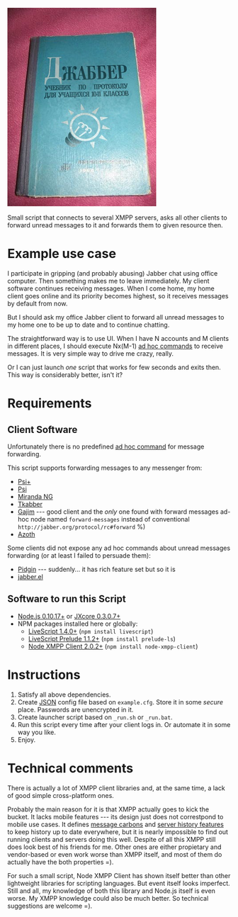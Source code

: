 ![Soviet Jabber textbook](jabber-textbook.jpg)

Small script that connects to several XMPP servers, asks all
other clients to forward unread messages to it and forwards
them to given resource then.

Example use case
================

I participate in gripping (and probably abusing) Jabber chat using
office computer. Then something makes me to leave immediately.
My client software continues receiving messages. When I come home,
my home client goes online and its priority becomes highest, so it
receives messages by default from now.

But I should ask my office Jabber client to forward all unread messages
to my home one to be up to date and to continue chatting.

The straightforward way is to use UI. When I have N accounts and M clients
in different places, I should execute Nx(M-1)
[ad hoc commands](http://xmpp.org/extensions/xep-0050.html)
to receive messages. It is very simple way to drive me crazy, really.

Or I can just launch *one* script that works for few seconds and exits then.
This way is considerably better, isn't it?

Requirements
============

Client Software
---------------

Unfortunately there is no predefined [ad hoc command](http://xmpp.org/extensions/xep-0050.html)
for message forwarding.

This script supports forwarding messages to any messenger from:

* [Psi+](http://psi-plus.com/)
* [Psi](http://psi-im.org/)
* [Miranda NG](http://www.miranda-ng.org/ru/)
* [Tkabber](http://tkabber.jabber.ru/)
* [Gajim](http://gajim.org/) --- good client and the *only* one found with forward messages ad-hoc node named `forward-messages` instead of conventional `http://jabber.org/protocol/rc#forward` %)
* [Azoth](https://leechcraft.org/)

Some clients did not expose any ad hoc commands about unread messages forwarding (or at least I failed to persuade them):

* [Pidgin](https://pidgin.im/) --- suddenly... it has rich feature set but so it is
* [jabber.el](http://www.emacswiki.org/emacs/JabberEl)

Software to run this Script
---------------------------

* [Node.js 0.10.17+](https://nodejs.org/) or [JXcore 0.3.0.7+](http://jxcore.com/)
* NPM packages installed here or globally:
    * [LiveScript 1.4.0+](http://livescript.net) (`npm install livescript`)
    * [LiveScript Prelude 1.1.2+](http://www.preludels.com/) (`npm install prelude-ls`)
    * [Node XMPP Client 2.0.2+](https://github.com/node-xmpp/node-xmpp-client) (`npm install node-xmpp-client`)

Instructions
============

1. Satisfy all above dependencies.
2. Create [JSON](http://json.org/) config file based on `example.cfg`. Store it in some *secure* place. Passwords are unencrypted in it.
3. Create launcher script based on `_run.sh` or `_run.bat`.
4. Run this script every time after your client logs in. Or automate it in some way you like.
5. Enjoy.

Technical comments
==================

There is actually a lot of XMPP client libraries and, at the same time, a lack of good simple cross-platform ones.

Probably the main reason for it is that XMPP actually goes to kick the bucket. It lacks mobile features --- its design
just does not correstpond to mobile use cases. It defines [message carbons](http://xmpp.org/extensions/xep-0280.html)
and [server history features](http://xmpp.org/extensions/xep-0313.html) to keep history up to date everywhere, but it
is nearly impossible to find out running clients and servers doing this well. Despite of all this XMPP still does
look best of his friends for me. Other ones are either propietary and vendor-based or even work worse than XMPP itself,
and most of them do actually have the both properties =).

For such a small script, Node XMPP Client has shown itself better than other lightweight libraries for scripting languages.
But event itself looks imperfect. Still and all, my knowledge of both this library and Node.js itself is even worse. My
XMPP knowledge could also be much better. So technical suggestions are welcome =).
